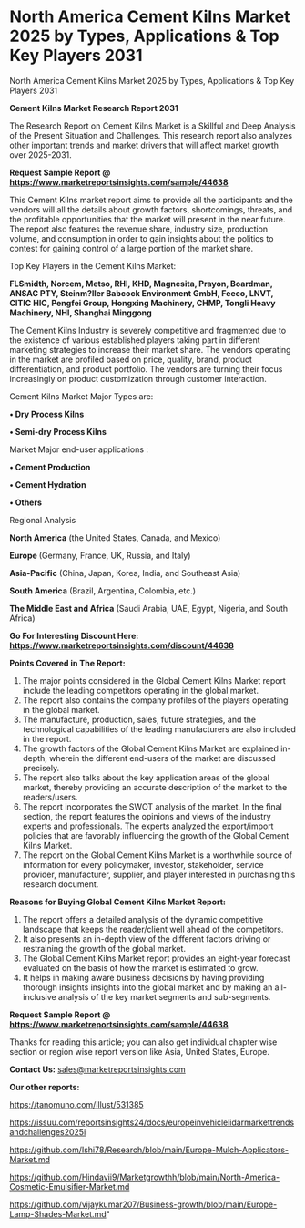 # North America Cement Kilns Market 2025 by Types, Applications & Top Key Players 2031
North America Cement Kilns Market 2025 by Types, Applications & Top Key Players 2031

<strong>Cement Kilns Market Research Report 2031</strong>

The Research Report on Cement Kilns Market is a Skillful and Deep Analysis of the Present Situation and Challenges. This research report also analyzes other important trends and market drivers that will affect market growth over 2025-2031.

<strong>Request Sample Report @ <a href=https://www.marketreportsinsights.com/sample/44638>https://www.marketreportsinsights.com/sample/44638</a></strong>

This Cement Kilns market report aims to provide all the participants and the vendors will all the details about growth factors, shortcomings, threats, and the profitable opportunities that the market will present in the near future. The report also features the revenue share, industry size, production volume, and consumption in order to gain insights about the politics to contest for gaining control of a large portion of the market share.

Top Key Players in the Cement Kilns Market:

<strong>FLSmidth, Norcem, Metso, RHI, KHD, Magnesita, Prayon, Boardman, ANSAC PTY, Steinm?ller Babcock Environment GmbH, Feeco, LNVT, CITIC HIC, Pengfei Group, Hongxing Machinery, CHMP, Tongli Heavy Machinery, NHI, Shanghai Minggong</strong>

The Cement Kilns Industry is severely competitive and fragmented due to the existence of various established players taking part in different marketing strategies to increase their market share. The vendors operating in the market are profiled based on price, quality, brand, product differentiation, and product portfolio. The vendors are turning their focus increasingly on product customization through customer interaction.

Cement Kilns Market Major Types are:

<strong>•  Dry Process Kilns

•  Semi-dry Process Kilns</strong>

Market Major end-user applications :

<strong>•  Cement Production

•  Cement Hydration

•  Others</strong>

Regional Analysis

</u><strong><b>North America</b></strong> (the United States, Canada, and Mexico)

<strong><b>Europe </b></strong>(Germany, France, UK, Russia, and Italy)

<strong><b>Asia-Pacific</b></strong> (China, Japan, Korea, India, and Southeast Asia)

<strong><b>South America</b></strong> (Brazil, Argentina, Colombia, etc.)

<strong><b>The Middle East and Africa</b></strong> (Saudi Arabia, UAE, Egypt, Nigeria, and South Africa)

<strong>Go For Interesting Discount Here: <a href=https://www.marketreportsinsights.com/discount/44638>https://www.marketreportsinsights.com/discount/44638</a></strong>

<strong>Points Covered in The Report:</strong>
<ol>
  <li>The major points considered in the Global Cement Kilns Market report include the leading competitors operating in the global market.</li>
  <li>The report also contains the company profiles of the players operating in the global market.</li>
  <li>The manufacture, production, sales, future strategies, and the technological capabilities of the leading manufacturers are also included in the report.</li>
  <li>The growth factors of the Global Cement Kilns Market are explained in-depth, wherein the different end-users of the market are discussed precisely.</li>
  <li>The report also talks about the key application areas of the global market, thereby providing an accurate description of the market to the readers/users.</li>
  <li>The report incorporates the SWOT analysis of the market. In the final section, the report features the opinions and views of the industry experts and professionals. The experts analyzed the export/import policies that are favorably influencing the growth of the Global Cement Kilns Market.</li>
  <li>The report on the Global Cement Kilns Market is a worthwhile source of information for every policymaker, investor, stakeholder, service provider, manufacturer, supplier, and player interested in purchasing this research document.</li>
</ol>
<strong>Reasons for Buying Global Cement Kilns Market Report:</strong>

<ol>
  <li>The report offers a detailed analysis of the dynamic competitive landscape that keeps the reader/client well ahead of the competitors.</li>
  <li>It also presents an in-depth view of the different factors driving or restraining the growth of the global market.</li>
  <li>The Global Cement Kilns Market report provides an eight-year forecast evaluated on the basis of how the market is estimated to grow.</li>
  <li>It helps in making aware business decisions by having providing thorough insights insights into the global market and by making an all-inclusive analysis of the key market segments and sub-segments.</li>
</ol>
<strong>Request Sample Report @ <a href=https://www.marketreportsinsights.com/sample/44638>https://www.marketreportsinsights.com/sample/44638</a></strong>


Thanks for reading this article; you can also get individual chapter wise section or region wise report version like Asia, United States, Europe.

<strong>Contact Us:</strong>
sales@marketreportsinsights.com

<strong>Our other reports:</strong>

<a href=https://tanomuno.com/illust/531385>https://tanomuno.com/illust/531385</a>

<a href=https://issuu.com/reportsinsights24/docs/europeinvehiclelidarmarkettrendsandchallenges2025i>https://issuu.com/reportsinsights24/docs/europeinvehiclelidarmarkettrendsandchallenges2025i</a>

<a href=https://github.com/Ishi78/Research/blob/main/Europe-Mulch-Applicators-Market.md>https://github.com/Ishi78/Research/blob/main/Europe-Mulch-Applicators-Market.md</a>

<a href=https://github.com/Hindavii9/Marketgrowthh/blob/main/North-America-Cosmetic-Emulsifier-Market.md>https://github.com/Hindavii9/Marketgrowthh/blob/main/North-America-Cosmetic-Emulsifier-Market.md</a>

<a href=https://github.com/vijaykumar207/Business-growth/blob/main/Europe-Lamp-Shades-Market.md>https://github.com/vijaykumar207/Business-growth/blob/main/Europe-Lamp-Shades-Market.md</a>"
